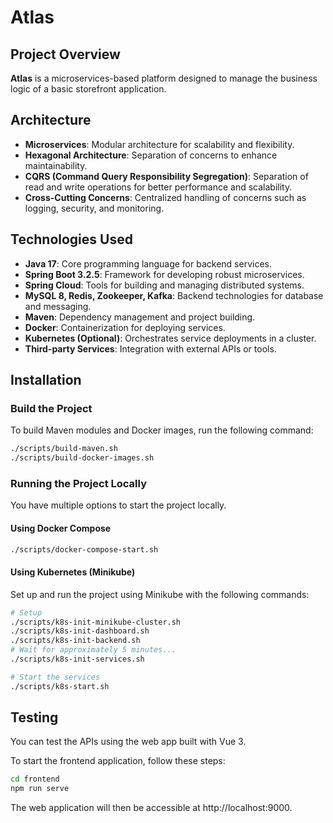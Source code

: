# Atlas

## Project Overview

**Atlas** is a microservices-based platform designed to manage the business logic of a basic storefront application.

## Architecture

- **Microservices**: Modular architecture for scalability and flexibility.
- **Hexagonal Architecture**: Separation of concerns to enhance maintainability.
- **CQRS (Command Query Responsibility Segregation)**: Separation of read and write operations for better performance and scalability.
- **Cross-Cutting Concerns**: Centralized handling of concerns such as logging, security, and monitoring.

## Technologies Used

- **Java 17**: Core programming language for backend services.
- **Spring Boot 3.2.5**: Framework for developing robust microservices.
- **Spring Cloud**: Tools for building and managing distributed systems.
- **MySQL 8, Redis, Zookeeper, Kafka**: Backend technologies for database and messaging.
- **Maven**: Dependency management and project building.
- **Docker**: Containerization for deploying services.
- **Kubernetes (Optional)**: Orchestrates service deployments in a cluster.
- **Third-party Services**: Integration with external APIs or tools.

## Installation

### Build the Project

To build Maven modules and Docker images, run the following command:

```bash
./scripts/build-maven.sh
./scripts/build-docker-images.sh
```

### Running the Project Locally

You have multiple options to start the project locally.

#### Using Docker Compose

```bash
./scripts/docker-compose-start.sh
```

#### Using Kubernetes (Minikube)

Set up and run the project using Minikube with the following commands:

```bash
# Setup
./scripts/k8s-init-minikube-cluster.sh
./scripts/k8s-init-dashboard.sh
./scripts/k8s-init-backend.sh
# Wait for approximately 5 minutes...
./scripts/k8s-init-services.sh

# Start the services
./scripts/k8s-start.sh
```

## Testing

You can test the APIs using the web app built with Vue 3. 

To start the frontend application, follow these steps:

```bash
cd frontend
npm run serve
```

The web application will then be accessible at http://localhost:9000.
